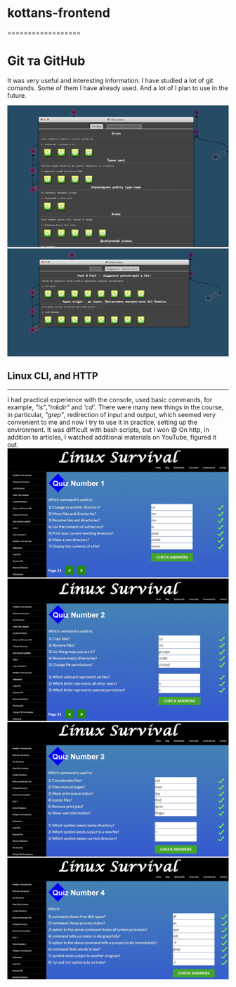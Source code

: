 # kottans-frontend

==================

## <h1>Git та GitHub</h1>

It was very useful and interesting information. I have studied a lot of git comands. Some of them I have already used. And a lot of I plan to use in the future.

<img src="img/git1.jpg"
     alt="git">
<img src="img/git2.jpg"
     alt="git">

## Linux CLI, and HTTP

---

I had practical experience with the console, used basic commands, for example, _"ls"_,_"mkdir"_ and _'cd'_. There were many new things in the course, in particular, _"grep"_, redirection of input and output, which seemed very convenient to me and now I try to use it in practice, setting up the environment. It was difficult with bash scripts, but I won :smile:
On http, in addition to articles, I watched additional materials on YouTube, figured it out.
![](https://github.com/anasdyka/kottans-frontend/raw/master/task_linux_cli/linux_1.jpg)
![](https://github.com/anasdyka/kottans-frontend/raw/master/task_linux_cli/linux_2.jpg)
![](https://github.com/anasdyka/kottans-frontend/raw/master/task_linux_cli/linux_3.jpg)
![](https://github.com/anasdyka/kottans-frontend/raw/master/task_linux_cli/linux_4.jpg)

